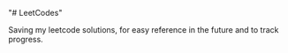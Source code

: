 "# LeetCodes"

Saving my leetcode solutions, for easy reference in the future and to track progress. 
 

